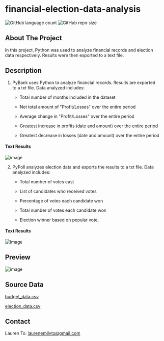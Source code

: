 # financial-election-data-analysis
![GitHub language count](https://img.shields.io/github/languages/count/laurenemilyto/financial-election-data-analysis?style=flat-square)
![GitHub repo size](https://img.shields.io/github/repo-size/laurenemilyto/financial-election-data-analysis?logo=github&style=flat-square)

## About The Project
In this project, Python was used to analyze financial records and election data respectively. Results were then exported to a text file. 

## Description

  1) PyBank uses Python to analyze financial records. Results are exported to a txt file. Data analyzed includes:

      * Total number of months included in the dataset

      * Net total amount of "Profit/Losses" over the entire period

      * Average change in "Profit/Losses" over the entire period

      * Greatest increase in profits (date and amount) over the entire period

      * Greatest decrease in losses (date and amount) over the entire period

#### Text Results
      
  ![image](https://user-images.githubusercontent.com/75763314/132066052-096bca23-4020-4c13-85bd-3d77982cd36f.png)

  2) PyPoll analyzes election data and exports the results to a txt file. Data analyzed includes:

      * Total number of votes cast

      * List of candidates who received votes

      * Percentage of votes each candidate won

      * Total number of votes each candidate won

      * Election winner based on popular vote.
      
#### Text Results

![image](https://user-images.githubusercontent.com/75763314/132066141-16f78a16-6861-4c4f-b3c5-4982824edd26.png)

## Preview

![image](https://user-images.githubusercontent.com/75763314/132065212-a2805e3e-d25b-481a-837f-6576254ccfcc.png)

## Source Data
[budget_data.csv](https://github.com/laurenemilyto/python_challenge/blob/main/PyBank/Resources/budget_data1.csv) 

[election_data.csv](https://github.com/laurenemilyto/python_challenge/tree/main/PyPoll/Resources) 

## Contact
Lauren To: [laurenemilyto@gmail.com](laurenemilyto@gmail.com)
